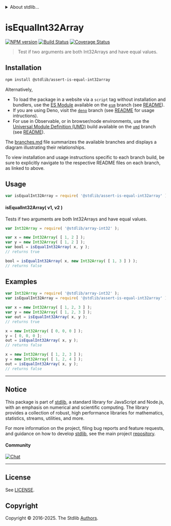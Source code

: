 <!--

@license Apache-2.0

Copyright (c) 2025 The Stdlib Authors.

Licensed under the Apache License, Version 2.0 (the "License");
you may not use this file except in compliance with the License.
You may obtain a copy of the License at

   http://www.apache.org/licenses/LICENSE-2.0

Unless required by applicable law or agreed to in writing, software
distributed under the License is distributed on an "AS IS" BASIS,
WITHOUT WARRANTIES OR CONDITIONS OF ANY KIND, either express or implied.
See the License for the specific language governing permissions and
limitations under the License.

-->


<details>
  <summary>
    About stdlib...
  </summary>
  <p>We believe in a future in which the web is a preferred environment for numerical computation. To help realize this future, we've built stdlib. stdlib is a standard library, with an emphasis on numerical and scientific computation, written in JavaScript (and C) for execution in browsers and in Node.js.</p>
  <p>The library is fully decomposable, being architected in such a way that you can swap out and mix and match APIs and functionality to cater to your exact preferences and use cases.</p>
  <p>When you use stdlib, you can be absolutely certain that you are using the most thorough, rigorous, well-written, studied, documented, tested, measured, and high-quality code out there.</p>
  <p>To join us in bringing numerical computing to the web, get started by checking us out on <a href="https://github.com/stdlib-js/stdlib">GitHub</a>, and please consider <a href="https://opencollective.com/stdlib">financially supporting stdlib</a>. We greatly appreciate your continued support!</p>
</details>

# isEqualInt32Array

[![NPM version][npm-image]][npm-url] [![Build Status][test-image]][test-url] [![Coverage Status][coverage-image]][coverage-url] <!-- [![dependencies][dependencies-image]][dependencies-url] -->

> Test if two arguments are both Int32Arrays and have equal values.

<section class="installation">

## Installation

```bash
npm install @stdlib/assert-is-equal-int32array
```

Alternatively,

-   To load the package in a website via a `script` tag without installation and bundlers, use the [ES Module][es-module] available on the [`esm`][esm-url] branch (see [README][esm-readme]).
-   If you are using Deno, visit the [`deno`][deno-url] branch (see [README][deno-readme] for usage intructions).
-   For use in Observable, or in browser/node environments, use the [Universal Module Definition (UMD)][umd] build available on the [`umd`][umd-url] branch (see [README][umd-readme]).

The [branches.md][branches-url] file summarizes the available branches and displays a diagram illustrating their relationships.

To view installation and usage instructions specific to each branch build, be sure to explicitly navigate to the respective README files on each branch, as linked to above.

</section>

<section class="usage">

## Usage

```javascript
var isEqualInt32Array = require( '@stdlib/assert-is-equal-int32array' );
```

#### isEqualInt32Array( v1, v2 )

Tests if two arguments are both Int32Arrays and have equal values.

```javascript
var Int32Array = require( '@stdlib/array-int32' );

var x = new Int32Array( [ 1, 2 ] );
var y = new Int32Array( [ 1, 2 ] );
var bool = isEqualInt32Array( x, y );
// returns true

bool = isEqualInt32Array( x, new Int32Array( [ 1, 3 ] ) );
// returns false
```

</section>

<!-- /.usage -->

<section class="notes">

</section>

<!-- /.notes -->

<section class="examples">

## Examples

<!-- eslint no-undef: "error" -->

```javascript
var Int32Array = require( '@stdlib/array-int32' );
var isEqualInt32Array = require( '@stdlib/assert-is-equal-int32array' );

var x = new Int32Array( [ 1, 2, 3 ] );
var y = new Int32Array( [ 1, 2, 3 ] );
var out = isEqualInt32Array( x, y );
// returns true

x = new Int32Array( [ 0, 0, 0 ] );
y = [ 0, 0, 0 ];
out = isEqualInt32Array( x, y );
// returns false

x = new Int32Array( [ 1, 2, 3 ] );
y = new Int32Array( [ 1, 2, 4 ] );
out = isEqualInt32Array( x, y );
// returns false
```

</section>

<!-- /.examples -->

<!-- Section for related `stdlib` packages. Do not manually edit this section, as it is automatically populated. -->

<section class="related">

</section>

<!-- /.related -->

<!-- Section for all links. Make sure to keep an empty line after the `section` element and another before the `/section` close. -->


<section class="main-repo" >

* * *

## Notice

This package is part of [stdlib][stdlib], a standard library for JavaScript and Node.js, with an emphasis on numerical and scientific computing. The library provides a collection of robust, high performance libraries for mathematics, statistics, streams, utilities, and more.

For more information on the project, filing bug reports and feature requests, and guidance on how to develop [stdlib][stdlib], see the main project [repository][stdlib].

#### Community

[![Chat][chat-image]][chat-url]

---

## License

See [LICENSE][stdlib-license].


## Copyright

Copyright &copy; 2016-2025. The Stdlib [Authors][stdlib-authors].

</section>

<!-- /.stdlib -->

<!-- Section for all links. Make sure to keep an empty line after the `section` element and another before the `/section` close. -->

<section class="links">

[npm-image]: http://img.shields.io/npm/v/@stdlib/assert-is-equal-int32array.svg
[npm-url]: https://npmjs.org/package/@stdlib/assert-is-equal-int32array

[test-image]: https://github.com/stdlib-js/assert-is-equal-int32array/actions/workflows/test.yml/badge.svg?branch=main
[test-url]: https://github.com/stdlib-js/assert-is-equal-int32array/actions/workflows/test.yml?query=branch:main

[coverage-image]: https://img.shields.io/codecov/c/github/stdlib-js/assert-is-equal-int32array/main.svg
[coverage-url]: https://codecov.io/github/stdlib-js/assert-is-equal-int32array?branch=main

<!--

[dependencies-image]: https://img.shields.io/david/stdlib-js/assert-is-equal-int32array.svg
[dependencies-url]: https://david-dm.org/stdlib-js/assert-is-equal-int32array/main

-->

[chat-image]: https://img.shields.io/gitter/room/stdlib-js/stdlib.svg
[chat-url]: https://app.gitter.im/#/room/#stdlib-js_stdlib:gitter.im

[stdlib]: https://github.com/stdlib-js/stdlib

[stdlib-authors]: https://github.com/stdlib-js/stdlib/graphs/contributors

[umd]: https://github.com/umdjs/umd
[es-module]: https://developer.mozilla.org/en-US/docs/Web/JavaScript/Guide/Modules

[deno-url]: https://github.com/stdlib-js/assert-is-equal-int32array/tree/deno
[deno-readme]: https://github.com/stdlib-js/assert-is-equal-int32array/blob/deno/README.md
[umd-url]: https://github.com/stdlib-js/assert-is-equal-int32array/tree/umd
[umd-readme]: https://github.com/stdlib-js/assert-is-equal-int32array/blob/umd/README.md
[esm-url]: https://github.com/stdlib-js/assert-is-equal-int32array/tree/esm
[esm-readme]: https://github.com/stdlib-js/assert-is-equal-int32array/blob/esm/README.md
[branches-url]: https://github.com/stdlib-js/assert-is-equal-int32array/blob/main/branches.md

[stdlib-license]: https://raw.githubusercontent.com/stdlib-js/assert-is-equal-int32array/main/LICENSE

</section>

<!-- /.links -->

